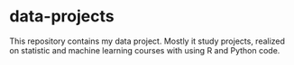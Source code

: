 # data-projects
This repository contains my data project. Mostly it study projects, realized on statistic and machine learning courses with using R and Python code.

